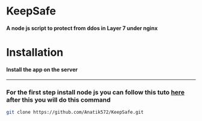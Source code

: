 <h1> KeepSafe </h1>
<h4> A node js script to protect from ddos in Layer 7 under nginx</h4>
<h1>Installation </h1>
<h4>Install the app on the server</h4>
<hr>
<h3>For the first step install node js you can follow this tuto <a href="https://www.digitalocean.com/community/tutorials/how-to-install-node-js-on-ubuntu-20-04-fr">here</a><br>
after this you will do this command
</h3>


```sh
git clone https://github.com/Anatik572/KeepSafe.git
```
